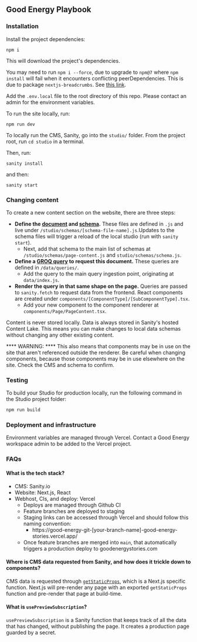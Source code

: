 ## Good Energy Playbook

### Installation

Install the project dependencies:

```
npm i
```

This will download the project's dependencies.

You may need to run `npm i --force`, due to upgrade to `npm@7` where `npm install` will fail when it encounters conflicting peerDependencies. This is due to package `nextjs-breadcrumbs`. See [this link](https://stackoverflow.com/a/74418970).

Add the `.env.local` file to the root directory of this repo. Please contact an admin for the environment variables.

To run the site locally, run:

```
npm run dev
```

To locally run the CMS, Sanity, go into the `studio/` folder. From the project root, run `cd studio` in a terminal.

Then, run:

```
sanity install
```

and then:

```
sanity start
```

### Changing content

To create a new content section on the website, there are three steps:

- **Define the [document](https://www.sanity.io/docs/document-type) and [schema](https://www.sanity.io/docs/schema-types).** These files are defined in `.js` and live under `/studio/schemas/[schema-file-name].js`.Updates to the schema files will trigger a reload of the local studio (run with `sanity start`).
  - Next, add that schema to the main list of schemas at `/studio/schemas/page-content.js` and `studio/schemas/schema.js`.
- **Define a [GROQ query](https://www.sanity.io/docs/how-queries-work) to request this document.** These queries are defined in `/data/queries/`.
  - Add the query to the main query ingestion point, originating at `data/index.js`.
- **Render the query in that same shape on the page.** Queries are passed to `sanity.fetch` to request data from the frontend. React components are created under `components/[ComponentType]/[SubComponentType].tsx`.
  - Add your new component to the component renderer at `components/Page/PageContent.tsx`.

Content is never stored locally. Data is always stored in Sanity's hosted Content Lake. This means you can make changes to local data schemas without changing any other existing content.

**** WARNING: **** This also means that components may be in use on the site that aren't referenced outside the renderer. Be careful when changing components, because those components may be in use elsewhere on the site. Check the CMS and schema to confirm.

### Testing

To build your Studio for production locally, run the following command in the Studio project folder:

```sh
npm run build
```

### Deployment and infrastructure

Environment variables are managed through Vercel. Contact a Good Energy workspace admin to be added to the Vercel project.

### FAQs

#### What is the tech stack?

- CMS: Sanity.io
- Website: Next.js, React
- Webhost, CIs, and deploy: Vercel
  - Deploys are managed through Github CI
  - Feature branches are deployed to staging
  - Staging links can be accessed through Vercel and should follow this naming convention:
    - https://good-energy-git-[your-branch-name]-good-energy-stories.vercel.app/
  - Once feature branches are merged into `main`, that automatically triggers a production deploy to goodenergystories.com

#### Where is CMS data requested from Sanity, and how does it trickle down to components?

CMS data is requested through [`getStaticProps`](https://nextjs.org/docs/pages/building-your-application/data-fetching/get-static-props), which is a Next.js specific function. Next.js will pre-render any page with an exported `getStaticProps` function and pre-render that page at build-time.

#### What is `usePreviewSubscription`?

`usePreviewSubscription` is a Sanity function that keeps track of all the data that has changed, without publishing the page. It creates a production page guarded by a secret.
